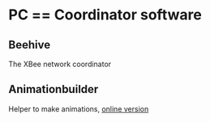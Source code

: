 # PC == Coordinator software

## Beehive

The XBee network coordinator

## Animationbuilder

Helper to make animations, [online version](http://helsinkihacklab.github.io/partyhatwork/software/pc/animationbuilder/animationbuilder.html)
